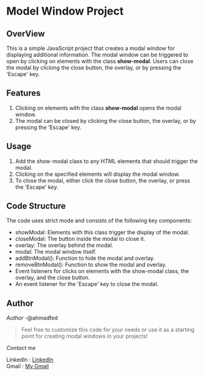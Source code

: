 # Model Window Project

## OverView

This is a simple JavaScript project that creates a modal window for displaying additional information. The modal window can be triggered to open by clicking on elements with the class **show-modal**. Users can close the modal by clicking the close button, the overlay, or by pressing the 'Escape' key.

## Features

1. Clicking on elements with the class **show-modal** opens the modal window.
2. The modal can be closed by clicking the close button, the overlay, or by pressing the 'Escape' key.

## Usage

1. Add the show-modal class to any HTML elements that should trigger the modal.
2. Clicking on the specified elements will display the modal window.
3. To close the modal, either click the close button, the overlay, or press the 'Escape' key.

## Code Structure

The code uses strict mode and consists of the following key components:

- showModal: Elements with this class trigger the display of the modal.
- closeModal: The button inside the modal to close it.
- overlay: The overlay behind the modal.
- modal: The modal window itself.
- addBtnModal(): Function to hide the modal and overlay.
- removeBtnModal(): Function to show the modal and overlay.
- Event listeners for clicks on elements with the show-modal class, the overlay, and the close button.
- An event listener for the 'Escape' key to close the modal.

## Author

*Author* -@ahmadfed

>Feel free to customize this code for your needs or use it as a starting point for creating modal windows in your projects!

_Contact me_

LinkedIn : 
[LinkedIn](https://www.linkedin.com/in/ahmadfed) <br>
Gmail : 
[My Gmail](ahmadfed.web@gmail.com)